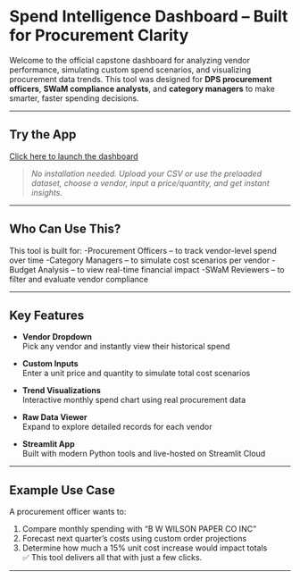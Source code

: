 #  Spend Intelligence Dashboard – Built for Procurement Clarity

Welcome to the official capstone dashboard for analyzing vendor performance, simulating custom spend scenarios, and visualizing procurement data trends. This tool was designed for **DPS procurement officers**, **SWaM compliance analysts**, and **category managers** to make smarter, faster spending decisions.

---

## Try the App  
[Click here to launch the dashboard](https://spend-simulator-cdqgvmwf7avwpgwbmdrcy4.streamlit.app/)

> *No installation needed. Upload your CSV or use the preloaded dataset, choose a vendor, input a price/quantity, and get instant insights.*

---

##  Who Can Use This?

This tool is built for:
-Procurement Officers – to track vendor-level spend over time
-Category Managers – to simulate cost scenarios per vendor
-Budget Analysis – to view real-time financial impact
-SWaM Reviewers – to filter and evaluate vendor compliance

---

##  Key Features

- **Vendor Dropdown**  
  Pick any vendor and instantly view their historical spend

- **Custom Inputs**  
  Enter a unit price and quantity to simulate total cost scenarios

- **Trend Visualizations**  
  Interactive monthly spend chart using real procurement data

- **Raw Data Viewer**  
  Expand to explore detailed records for each vendor

- **Streamlit App**  
  Built with modern Python tools and live-hosted on Streamlit Cloud

---

## Example Use Case

A procurement officer wants to:
1. Compare monthly spending with “B W WILSON PAPER CO INC”
2. Forecast next quarter’s costs using custom order projections
3. Determine how much a 15% unit cost increase would impact totals  
✅ This tool delivers all that with just a few clicks.

---


